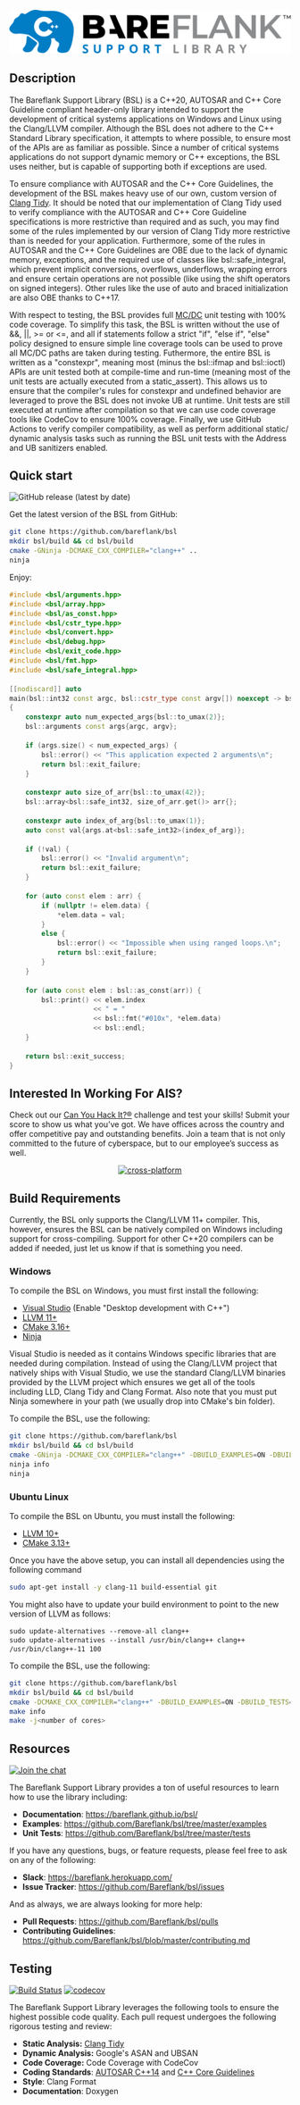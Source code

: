 ![Bareflank](https://github.com/Bareflank/bsl/raw/master/.github/images/bsl_logo.png)

## **Description**

The Bareflank Support Library (BSL) is a C++20, AUTOSAR and C++ Core Guideline
compliant header-only library intended to support the development of critical
systems applications on Windows and Linux using the Clang/LLVM compiler.
Although the BSL does not adhere to the C++ Standard Library specification, it
attempts to where possible, to ensure most of the APIs are as familiar as
possible. Since a number of critical systems applications do not support
dynamic memory or C++ exceptions, the BSL uses neither, but is capable of
supporting both if exceptions are used.

To ensure compliance with AUTOSAR and the C++ Core Guidelines, the development
of the BSL makes heavy use of our own, custom version of
[Clang Tidy](https://github.com/Bareflank/llvm-project). It should be noted
that our implementation of Clang Tidy used to verify compliance with the
AUTOSAR and C++ Core Guideline specifications is more restrictive than required
and as such, you may find some of the rules implemented by our version of Clang
Tidy more restrictive than is needed for your application. Furthermore,
some of the rules in AUTOSAR and the C++ Core Guidelines are OBE due to the
lack of dynamic memory, exceptions, and the required use of classes like
bsl::safe_integral, which prevent implicit conversions, overflows, underflows, wrapping errors and ensure certain operations are not possible (like using the
shift operators on signed integers). Other rules like the use of auto and
braced initialization are also OBE thanks to C++17.

With respect to testing, the BSL provides full
[MC/DC](https://en.wikipedia.org/wiki/Modified_condition/decision_coverage) unit testing with 100% code coverage. To simplify this task, the BSL is
written without the use of &&, ||, >= or <=, and all if statements follow a
strict "if", "else if", "else" policy designed to ensure simple line coverage
tools can be used to prove all MC/DC paths are taken during testing. Futhermore,
the entire BSL is written as a "constexpr", meaning most (minus the bsl::ifmap and bsl::ioctl) APIs are unit tested both at compile-time and run-time (meaning most of the unit tests are actually executed from a static_assert).
This allows us to ensure that the compiler's rules for constexpr and undefined
behavior are leveraged to prove the BSL does not invoke UB at runtime. Unit
tests are still executed at runtime after compilation so that we can use code
coverage tools like CodeCov to ensure 100% coverage. Finally, we use GitHub
Actions to verify compiler compatibility, as well as perform additional static/
dynamic analysis tasks such as running the BSL unit tests with the Address and
UB sanitizers enabled.

## **Quick start**

![GitHub release (latest by date)](https://img.shields.io/github/v/release/bareflank/bsl?color=brightgreen)

Get the latest version of the BSL from GitHub:

``` bash
git clone https://github.com/bareflank/bsl
mkdir bsl/build && cd bsl/build
cmake -GNinja -DCMAKE_CXX_COMPILER="clang++" ..
ninja
```

Enjoy:

``` c++
#include <bsl/arguments.hpp>
#include <bsl/array.hpp>
#include <bsl/as_const.hpp>
#include <bsl/cstr_type.hpp>
#include <bsl/convert.hpp>
#include <bsl/debug.hpp>
#include <bsl/exit_code.hpp>
#include <bsl/fmt.hpp>
#include <bsl/safe_integral.hpp>

[[nodiscard]] auto
main(bsl::int32 const argc, bsl::cstr_type const argv[]) noexcept -> bsl::exit_code
{
    constexpr auto num_expected_args{bsl::to_umax(2)};
    bsl::arguments const args{argc, argv};

    if (args.size() < num_expected_args) {
        bsl::error() << "This application expected 2 arguments\n";
        return bsl::exit_failure;
    }

    constexpr auto size_of_arr{bsl::to_umax(42)};
    bsl::array<bsl::safe_int32, size_of_arr.get()> arr{};

    constexpr auto index_of_arg{bsl::to_umax(1)};
    auto const val{args.at<bsl::safe_int32>(index_of_arg)};

    if (!val) {
        bsl::error() << "Invalid argument\n";
        return bsl::exit_failure;
    }

    for (auto const elem : arr) {
        if (nullptr != elem.data) {
            *elem.data = val;
        }
        else {
            bsl::error() << "Impossible when using ranged loops.\n";
            return bsl::exit_failure;
        }
    }

    for (auto const elem : bsl::as_const(arr)) {
        bsl::print() << elem.index
                     << " = "
                     << bsl::fmt("#010x", *elem.data)
                     << bsl::endl;
    }

    return bsl::exit_success;
}
```

## Interested In Working For AIS?
  Check out our [Can You Hack It?®](https://www.canyouhackit.com) challenge 
  and test your skills! Submit your score to show us what you’ve got. We have 
  offices across the country and offer  competitive pay and outstanding 
  benefits. Join a team that is not only committed to the future of cyberspace, 
  but to our employee’s success as well.

<p align="center">
  <a href="https://www.ainfosec.com/">
    <img src="https://github.com/Bareflank/MicroV/raw/master/docs/ais.png" alt="cross-platform" height="100" />
  </a>
</p>

## **Build Requirements**
Currently, the BSL only supports the Clang/LLVM 11+ compiler. This, however, ensures the BSL can be natively compiled on Windows including support for cross-compiling. Support for other C++20 compilers can be added if needed, just let us know if that is something you need.

### **Windows**
To compile the BSL on Windows, you must first install the following:
- [Visual Studio](https://visualstudio.microsoft.com/thank-you-downloading-visual-studio/?sku=Community&rel=16) (Enable "Desktop development with C++")
- [LLVM 11+](https://github.com/llvm/llvm-project/releases)
- [CMake 3.16+](https://cmake.org/download/)
- [Ninja](https://github.com/ninja-build/ninja/releases)

Visual Studio is needed as it contains Windows specific libraries that are needed during compilation. Instead of using the Clang/LLVM project that natively ships with Visual Studio, we use the standard Clang/LLVM binaries provided by the LLVM project which ensures we get all of the tools including LLD, Clang Tidy and Clang Format. Also note that you must put Ninja somewhere
in your path (we usually drop into CMake's bin folder).

To compile the BSL, use the following:
``` bash
git clone https://github.com/bareflank/bsl
mkdir bsl/build && cd bsl/build
cmake -GNinja -DCMAKE_CXX_COMPILER="clang++" -DBUILD_EXAMPLES=ON -DBUILD_TESTS=ON ..
ninja info
ninja
```

### **Ubuntu Linux**
To compile the BSL on Ubuntu, you must install the following:
- [LLVM 10+](https://apt.llvm.org/)
- [CMake 3.13+](https://cmake.org/download/)

Once you have the above setup, you can install all dependencies using the following command
```bash
sudo apt-get install -y clang-11 build-essential git
```

You might also have to update your build environment to point to the new version of LLVM as follows:
```
sudo update-alternatives --remove-all clang++
sudo update-alternatives --install /usr/bin/clang++ clang++ /usr/bin/clang++-11 100
```

To compile the BSL, use the following:
``` bash
git clone https://github.com/bareflank/bsl
mkdir bsl/build && cd bsl/build
cmake -DCMAKE_CXX_COMPILER="clang++" -DBUILD_EXAMPLES=ON -DBUILD_TESTS=ON ..
make info
make -j<number of cores>
```

## **Resources**

[![Join the chat](https://img.shields.io/badge/chat-on%20Slack-brightgreen.svg)](https://bareflank.herokuapp.com/)

The Bareflank Support Library provides a ton of useful resources to learn how to use the library including:

-   **Documentation**: <https://bareflank.github.io/bsl/>
-   **Examples**: <https://github.com/Bareflank/bsl/tree/master/examples>
-   **Unit Tests**: <https://github.com/Bareflank/bsl/tree/master/tests>

If you have any questions, bugs, or feature requests, please feel free to ask on any of the following:

-   **Slack**: <https://bareflank.herokuapp.com/>
-   **Issue Tracker**: <https://github.com/Bareflank/bsl/issues>

And as always, we are always looking for more help:

-   **Pull Requests**: <https://github.com/Bareflank/bsl/pulls>
-   **Contributing Guidelines**: <https://github.com/Bareflank/bsl/blob/master/contributing.md>

## **Testing**
[![Build Status](https://img.shields.io/endpoint.svg?url=https%3A%2F%2Factions-badge.atrox.dev%2Fbareflank%2Fbsl%2Fbadge&style=flat)](https://actions-badge.atrox.dev/bareflank/bsl/goto)
[![codecov](https://codecov.io/gh/Bareflank/bsl/branch/master/graph/badge.svg)](https://codecov.io/gh/Bareflank/bsl)

The Bareflank Support Library leverages the following tools to ensure the highest possible code quality. Each pull request undergoes the following rigorous testing and review:

-   **Static Analysis:** [Clang Tidy](https://github.com/Bareflank/llvm-project)
-   **Dynamic Analysis:** Google's ASAN and UBSAN
-   **Code Coverage:** Code Coverage with CodeCov
-   **Coding Standards**: [AUTOSAR C++14](https://www.autosar.org/fileadmin/user_upload/standards/adaptive/17-03/AUTOSAR_RS_CPP14Guidelines.pdf) and [C++ Core Guidelines](https://github.com/isocpp/CppCoreGuidelines/blob/master/CppCoreGuidelines.md)
-   **Style**: Clang Format
-   **Documentation**: Doxygen
